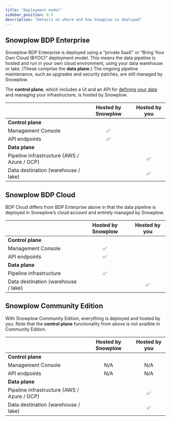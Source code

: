 ```yaml
---
title: "Deployment model"
sidebar_position: 0.5
description: "Details on where and how Snowplow is deployed"
---
```


## Snowplow BDP Enterprise

Snowplow BDP Enterprise is deployed using a “private SaaS” or “Bring Your Own Cloud (BYOC)” deployment model. This means the data pipeline is hosted and run in your own cloud environment, using your data warehouse or lake. (These comprise the **data plane**.) The ongoing pipeline maintenance, such as upgrades and security patches, are still managed by Snowplow.

The **control plane**, which includes a UI and an API for [defining your data](/docs/understanding-tracking-design/index.md) and managing your infrastructure, is hosted by Snowplow.

|   | Hosted by Snowplow | Hosted by you |
|:--|:------------------:|:-------------:|
| **Control plane** | | |
| Management Console | ✅ | |
| API endpoints | ✅ | |
| **Data plane** | | |
| Pipeline infrastructure (AWS / Azure / GCP) | | ✅ |
| Data destination (warehouse / lake) | | ✅ |

## Snowplow BDP Cloud

BDP Cloud differs from BDP Enterprise above in that the data pipeline is deployed in Snowplow’s cloud account and entirely managed by Snowplow.

|   | Hosted by Snowplow | Hosted by you |
|:--|:------------------:|:-------------:|
| **Control plane** | | |
| Management Console | ✅ | |
| API endpoints | ✅ | |
| **Data plane** | | |
| Pipeline infrastructure | ✅ | |
| Data destination (warehouse / lake) | | ✅ |

## Snowplow Community Edition

With Snowplow Community Edition, everything is deployed and hosted by you. Note that the **control plane** functionality from above is not availble in Community Edition.

|   | Hosted by Snowplow | Hosted by you |
|:--|:------------------:|:-------------:|
| **Control plane** | | |
| Management Console | N/A | N/A |
| API endpoints | N/A | N/A |
| **Data plane** | | |
| Pipeline infrastructure (AWS / Azure / GCP) | | ✅ |
| Data destination (warehouse / lake) | | ✅ |
